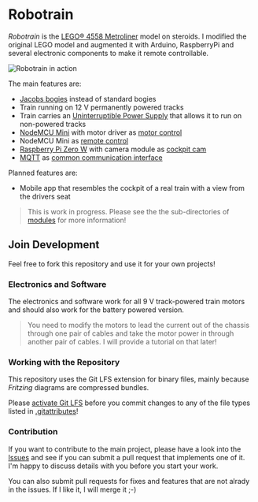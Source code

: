 # Robotrain

_Robotrain_ is the [LEGO® 4558 Metroliner](https://www.bricklink.com/v2/catalog/catalogitem.page?S=4558-1#T=S&O={%22iconly%22:0}) model on steroids. I modified the original LEGO model and augmented it with Arduino, RaspberryPi and several electronic components to make it remote controllable.

![Robotrain in action](media/robotrain-in-action.gif)

The main features are:

* [Jacobs bogies](https://en.wikipedia.org/wiki/Jacobs_bogie) instead of standard bogies
* Train running on 12 V permanently powered tracks
* Train carries an [Uninterruptible Power Supply](https://en.wikipedia.org/wiki/Uninterruptible_power_supply) that allows it to run on non-powered tracks
* [NodeMCU Mini](https://en.wikipedia.org/wiki/NodeMCU) with motor driver as [motor control](modules/drivetrain)
* NodeMCU Mini as [remote control](modules/remote-control)
* [Raspberry Pi Zero W](https://en.wikipedia.org/wiki/Raspberry_Pi) with camera module as [cockpit cam](modules/cockpit-cam)
* [MQTT](https://en.wikipedia.org/wiki/MQTT) as [common communication interface](common-infrastructure/mqtt-broker)

Planned features are:
* Mobile app that resembles the cockpit of a real train with a view from the drivers seat

> This is work in progress. Please see the the sub-directories of [modules](./modules) for more information!

## Join Development

Feel free to fork this repository and use it for your own projects!

### Electronics and Software

The electronics and software work for all 9 V track-powered train motors and should also work for the battery powered version.

> You need to modify the motors to lead the current out of the chassis through one pair of cables and take the motor power in through another pair of cables. I will provide a tutorial on that later!

### Working with the Repository

This repository uses the Git LFS extension for binary files, mainly because _Fritzing_ diagrams are compressed bundles.

Please [activate Git LFS](https://git-lfs.github.com/) before you commit changes to any of the file types listed in [.gitattributes](.gitattrbiutes)!

### Contribution

If you want to contribute to the main project, please have a look into the [Issues](https://github.com/frederikheld/robo-train/issues) and see if you can submit a pull request that implements one of it. I'm happy to discuss details with you before you start your work.

You can also submit pull requests for fixes and features that are not alrady in the issues. If I like it, I will merge it ;-)